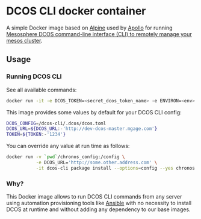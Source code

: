 # DCOS CLI docker container

A simple Docker image based on [Alpine](https://registry.hub.docker.com/_/alpine/) used by [Apollo](https://github.com/Capgemini/Apollo) for running [Mesosphere DCOS command-line interface (CLI) to remotely manage your mesos cluster](https://docs.mesosphere.com/using/cli/).

## Usage

### Running DCOS CLI

See all available commands:

```bash
docker run -it -e DCOS_TOKEN=<secret_dcos_token_name> -e ENVIRON=<env> -e CREDSTASH_TABLE=<credential_store_table_name> -e CREDSTASH_REGION=<aws_region> dcos-cli
```

This image provides some values by default for your DCOS CLI config:

```bash
DCOS_CONFIG=/dcos-cli/.dcos/dcos.toml
DCOS_URL=${DCOS_URL:-'http://dev-dcos-master.mgage.com'}
TOKEN=${TOKEN:-'1234'}
```

You can override any value at run time as follows:

```bash
docker run -v `pwd`/chronos_config:/config \
           -e DCOS_URL='http://some.other.address.com' \
           -it dcos-cli package install --options=config --yes chronos
```

### Why?

This Docker image allows to run DCOS CLI commands from any server using automation provisioning tools like [Ansible](http://www.ansible.com/) with no necessity to install DCOS at runtime and without adding any dependency to our base images.
